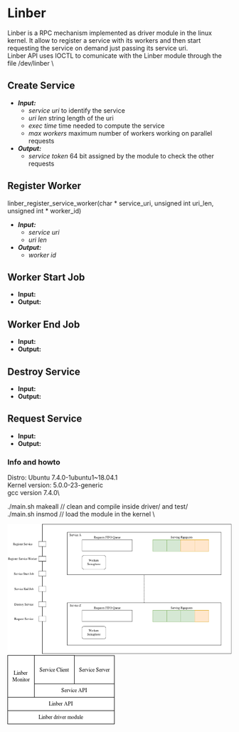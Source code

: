 # Linber
Linber is a RPC mechanism implemented as driver module in the linux kernel. It allow to register a service with its workers and then start requesting the service on demand just passing its service uri. \
Linber API uses IOCTL to comunicate with the Linber module through the file /dev/linber 		\

## Create Service
- ***Input:***
	- *service uri* to identify the service	
	- *uri len*		string length of the uri
	- *exec time*	time needed to compute the service
	- *max workers*	maximum number of workers working on parallel requests
- ***Output:***
	- *service token* 64 bit assigned by the module to check the other requests

## Register Worker
linber_register_service_worker(char * service_uri, unsigned int uri_len, unsigned int * worker_id)
- ***Input:***
	- *service uri*
	- *uri len*
- ***Output:***
	- *worker id*

## Worker Start Job
- **Input:**
- **Output:**

## Worker End Job
- **Input:**
- **Output:**

## Destroy Service
- **Input:**
- **Output:**

## Request Service
- **Input:**
- **Output:**

### Info and howto
Distro: Ubuntu 7.4.0-1ubuntu1~18.04.1\
Kernel version: 5.0.0-23-generic\
gcc version 7.4.0\

./main.sh makeall	// clean and compile inside driver/ and test/ \
./main.sh insmod	// load the module in the kernel \


![Linber Component view](/img/Linber_component_view.png)
![Linber Stack](/img/Linber_stack.png)

